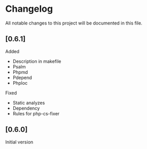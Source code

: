 # Changelog

All notable changes to this project will be documented in this file.

## [0.6.1]
Added
- Description in makefile 
- Psalm
- Phpmd
- Pdepend
- Phploc
 
Fixed
- Static analyzes
- Dependency
- Rules for php-cs-fixer

## [0.6.0]
Initial version